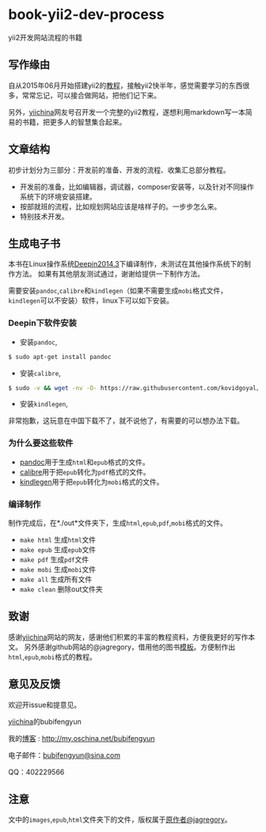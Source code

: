 # book-yii2-dev-process

yii2开发网站流程的书籍

## 写作缘由

自从2015年06月开始搭建yii2的[教程](http://www.yiichina.com/tutorial/437)，接触yii2快半年，感觉需要学习的东西很多，常常忘记，可以接合做网站，把他们记下来。

另外，[yiichina](http://www.yiichina.com)网友号召开发一个完整的yii2教程，遂想利用markdown写一本简易的书籍，把更多人的智慧集合起来。

## 文章结构

初步计划分为三部分：开发前的准备、开发的流程、收集汇总部分教程。

+ 开发前的准备，比如编辑器，调试器，composer安装等，以及针对不同操作系统下的环境安装搭建。
+ 按部就班的流程，比如规划网站应该是啥样子的。一步步怎么来。
+ 特别技术开发。

## 生成电子书 

本书在Linux操作系统[Deepin2014.3](http://www.deepin.org/)下编译制作，未测试在其他操作系统下的制作方法。
如果有其他朋友测试通过，谢谢给提供一下制作方法。

需要安装`pandoc`,`calibre`和`kindlegen`（如果不需要生成`mobi`格式文件，`kindlegen`可以不安装）软件，linux下可以如下安装。

### Deepin下软件安装

+ 安装`pandoc`,

```bash
$ sudo apt-get install pandoc
```

+ 安装`calibre`,

```bash
$ sudo -v && wget -nv -O- https://raw.githubusercontent.com/kovidgoyal/calibre/master/setup/linux-installer.py | sudo python -c "import sys; main=lambda:sys.stderr.write('Download failed\n'); exec(sys.stdin.read()); main()"
```
+ 安装`kindlegen`,

非常抱歉，这玩意在中国下载不了，就不说他了，有需要的可以想办法下载。

### 为什么要这些软件

* [pandoc](http://johnmacfarlane.net/pandoc/)用于生成`html`和`epub`格式的文件。
* [calibre](http://calibre-ebook.com/download)用于把`epub`转化为`pdf`格式的文件。
* [kindlegen](http://www.amazon.com/gp/feature.html?docId=1000765211)用于把`epub`转化为`mobi`格式的文件。

### 编译制作

制作完成后，在*./out*文件夹下，生成`html`,`epub`,`pdf`,`mobi`格式的文件。

+ `make html` 生成`html`文件
+ `make epub` 生成`epub`文件
+ `make pdf` 生成`pdf`文件
+ `make mobi` 生成`mobi`文件
+ `make all` 生成所有文件
+ `make clean` 删除out文件夹

## 致谢

感谢[yiichina](http://www.yiichina.com)网站的网友，感谢他们积累的丰富的教程资料，方便我更好的写作本文。
另外感谢github网站的@jagregory，借用他的图书[模板](https://github.com/jagregory/abrash-black-book)。方便制作出`html`,`epub`,`mobi`格式的教程。

## 意见及反馈

欢迎开issue和提意见。

[yiichina](http://www.yiichina.com)的bubifengyun

我的[博客](http://my.oschina.net/bubifengyun) : http://my.oschina.net/bubifengyun

电子邮件：bubifengyun@sina.com

QQ：402229566

## 注意

文中的`images`,`epub`,`html`文件夹下的文件，版权属于[原作者@jagregory](https://github.com/jagregory/abrash-black-book)。
